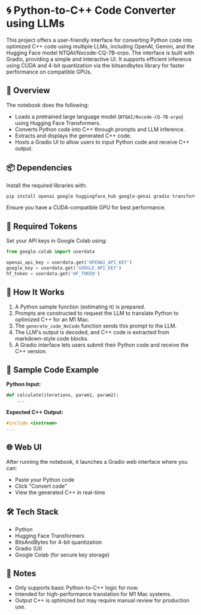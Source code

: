 
# 🌀 Python-to-C++ Code Converter using LLMs

This project offers a user-friendly interface for converting Python code into optimized C++ code using multiple LLMs, including OpenAI, Gemini, and the Hugging Face model NTQAI/Nxcode-CQ-7B-orpo. The interface is built with Gradio, providing a simple and interactive UI. It supports efficient inference using CUDA and 4-bit quantization via the bitsandbytes library for faster performance on compatible GPUs.

## 🧠 Overview

The notebook does the following:

- Loads a pretrained large language model (`NTQAI/Nxcode-CQ-7B-orpo`) using Hugging Face Transformers.
- Converts Python code into C++ through prompts and LLM inference.
- Extracts and displays the generated C++ code.
- Hosts a Gradio UI to allow users to input Python code and receive C++ output.

## 📦 Dependencies

Install the required libraries with:

```bash
pip install openai google huggingface_hub google-genai gradio transformers torch bitsandbytes requests accelerate sentencepiece
```

Ensure you have a CUDA-compatible GPU for best performance.

## 🔐 Required Tokens

Set your API keys in Google Colab using:

```python
from google.colab import userdata

openai_api_key = userdata.get('OPENAI_API_KEY')
google_key = userdata.get('GOOGLE_API_KEY')
hf_token = userdata.get('HF_TOKEN')
```

## 🚀 How It Works

1. A Python sample function (estimating π) is prepared.
2. Prompts are constructed to request the LLM to translate Python to optimized C++ for an M1 Mac.
3. The `generate_code_NxCode` function sends this prompt to the LLM.
4. The LLM's output is decoded, and C++ code is extracted from markdown-style code blocks.
5. A Gradio interface lets users submit their Python code and receive the C++ version.

## 🧪 Sample Code Example

**Python Input:**
```python
def calculate(iterations, param1, param2):
    ...
```

**Expected C++ Output:**
```cpp
#include <iostream>
...
```

## 🌐 Web UI

After running the notebook, it launches a Gradio web interface where you can:

- Paste your Python code
- Click "Convert code"
- View the generated C++ in real-time

## 🛠️ Tech Stack

- Python
- Hugging Face Transformers
- BitsAndBytes for 4-bit quantization
- Gradio (UI)
- Google Colab (for secure key storage)

## 📌 Notes

- Only supports basic Python-to-C++ logic for now.
- Intended for high-performance translation for M1 Mac systems.
- Output C++ is optimized but may require manual review for production use.
